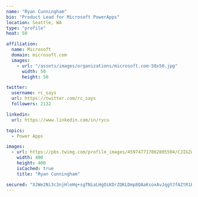 ```yaml
---
name: "Ryan Cunningham"
bio: "Product Lead for Microsoft PowerApps"
location: Seattle, WA
type: "profile"
heat: 50

affiliation:
  name: Microsoft
  domain: microsoft.com
  images:
    - url: "/assets/images/organizations/microsoft.com-50x50.jpg"
      width: 50
      height: 50

twitter:
  username: rc_says
  url: https://twitter.com/rc_says
  followers: 2132

linkedin:
  url: https://www.linkedin.com/in/rycu

topics:
  - Power Apps

images:
  - url: https://pbs.twimg.com/profile_images/459747717862805504/CJIGZejd_400x400.png
    width: 400
    height: 400
    isCached: true
    title: "Ryan Cunningham"

secured: "XJWe2Ni3c3njHleHq+sgTNiaLHgOiKDrZQKLDmp8QAaKsoxAvJqgYJfAZtR1E/ITSexXfJ2LHrGpEIJvbjRO7WO6hHUcKSZBOq/MF33XLS3Y5mTYTZaXQV+OzQExGTroyBx8muHRfvcNJ47hrxUIbkYw2LecvUihTccrHlYsbyP5gd45MNLoUJBDGOM6umRdayNZ4g3auKlT9xz7ahAX1dPoGL+mgPDxTzwOcOXBWNRehu5tqLWrc2DBNiVqmJCpDKJb07OnEWmn5ib5Cwk/mXdkpziN+MY9iBEEWzs7F7Ny8mN2WXvMhOhrFGmELGl+bGpVlcVokQyNzgr+2ZUfmLfd+ElmttFLKylLSaFnZ1xZxkRbAAWjDTtqnsdSqYdUYMHcQYzkT8se6KpNJ0AfctO9hhMhmKIbrySq8KYeeS4=;ufW0VYyCtUGJaV0MQsUtig=="
---
```


